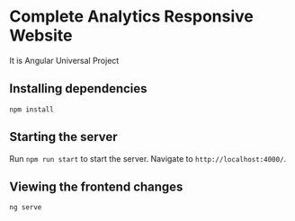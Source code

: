 # Complete Analytics Responsive Website

It is Angular Universal Project

## Installing dependencies

`npm install`

## Starting the server

Run `npm run start` to start the server. Navigate to `http://localhost:4000/`.

## Viewing the frontend changes
`ng serve`


